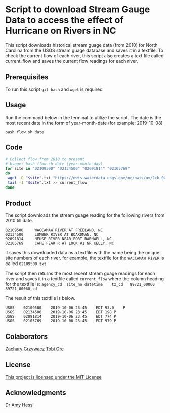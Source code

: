 # Script to download Stream Gauge Data to access the effect of Hurricane on Rivers in NC

This script downloads historical stream guage data (from 2010) for North Carolina from the USGS stream guage database and saves it in a textfile. To check the current flow of each river, this script also creates a text file called current_flow and saves the current flow readings for each river. 

## Prerequisites

To run this script `git bash` and `wget` is required

## Usage

Run the command below in the terminal to utilize the script.
The date is the most recent date in the form of year-month-date (for example: 2019-10-08)
```
bash flow.sh date
```

## Code
```bash
# Collect flow from 2010 to present
# Usage: bash flow.sh date (year-month-day)
for site in "02109500" "02134500" "02091814" "02105769"
do
 wget -O "$site".txt "https://nwis.waterdata.usgs.gov/nc/nwis/uv/?cb_00060=on&format=rdb&site_no="$site"&period=&begin_date=2010-01-01&end_date="$1""
 tail -1 "$site".txt >> current_flow
done
```

## Product
The script downloads the stream guage reading for the following rivers from 2010 till date.
```
02109500	 WACCAMAW RIVER AT FREELAND, NC
02134500	 LUMBER RIVER AT BOARDMAN, NC
02091814	 NEUSE RIVER NEAR FORT BARNWELL, NC  
02105769	 CAPE FEAR R AT LOCK #1 NR KELLY, NC
```
it saves this downloaded data as a textfile with the name being the unique site numbers of each river. for example, the textfile for the `WACCAMAW RIVER` is called `02109500.txt`

The script then returns the most recent stream guage readings for each river and saves it in a textfile called `current_flow` where the column heading for the textfile is:
`agency_cd	site_no	datetime	tz_cd	89721_00060	89721_00060_cd`

The result of this textfile is below.
```
USGS	02109500	2019-10-06 23:45	EDT	93.0	P
USGS	02134500	2019-10-06 23:45	EDT	198	P
USGS	02091814	2019-10-06 23:45	EDT	774	P
USGS	02105769	2019-10-06 23:45	EDT	979	P
```

## Colaborators

[Zachary Grzywacz](https://github.com/zgrzywacz)
[Tobi Ore](https://github.com/tobi-ore)

## License

[This project is licensed under the MIT License](https://choosealicense.com/licenses/mit/)

## Acknowledgments

[Dr Amy Hessl](https://github.com/hessllab)
